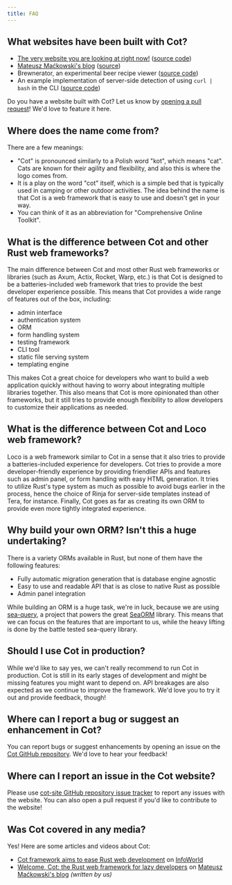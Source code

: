 ```yaml
---
title: FAQ
---
```


## What websites have been built with Cot?

* [The very website you are looking at right now!](https://cot.rs) ([source code](https://github.com/cot-rs/cot))
* [Mateusz Maćkowski's blog](https://mackow.ski) ([source](https://github.com/m4tx/m4txblog))
* Brewnerator, an experimental beer recipe viewer ([source code](https://github.com/brewnerator/brewnerator))
* An example implementation of server-side detection of using `curl | bash` in the CLI ([source code](https://github.com/m4tx/curl-bash-attack))

Do you have a website built with Cot? Let us know by [opening a pull request](https://github.com/cot-rs/cot-site/edit/master/src/md-pages/faq.md)! We'd love to feature it here.

## Where does the name come from?

There are a few meanings:

* "Cot" is pronounced similarly to a Polish word "kot", which means "cat". Cats are known for their agility and flexibility, and also this is where the logo comes from.
* It is a play on the word "cot" itself, which is a simple bed that is typically used in camping or other outdoor activities. The idea behind the name is that Cot is a web framework that is easy to use and doesn't get in your way.
* You can think of it as an abbreviation for "Comprehensive Online Toolkit".

## What is the difference between Cot and other Rust web frameworks?

The main difference between Cot and most other Rust web frameworks or libraries (such as Axum, Actix, Rocket, Warp, etc.) is that Cot is designed to be a batteries-included web framework that tries to provide the best developer experience possible. This means that Cot provides a wide range of features out of the box, including:

* admin interface
* authentication system
* ORM
* form handling system
* testing framework
* CLI tool
* static file serving system
* templating engine

This makes Cot a great choice for developers who want to build a web application quickly without having to worry about integrating multiple libraries together. This also means that Cot is more opinionated than other frameworks, but it still tries to provide enough flexibility to allow developers to customize their applications as needed.

## What is the difference between Cot and Loco web framework?

Loco is a web framework similar to Cot in a sense that it also tries to provide a batteries-included experience for developers. Cot tries to provide a more developer-friendly experience by providing friendlier APIs and features such as admin panel, or form handling with easy HTML generation. It tries to utilize Rust's type system as much as possible to avoid bugs earlier in the process, hence the choice of Rinja for server-side templates instead of Tera, for instance. Finally, Cot goes as far as creating its own ORM to provide even more tightly integrated experience.

## Why build your own ORM? Isn't this a huge undertaking?

There is a variety ORMs available in Rust, but none of them have the following features:

* Fully automatic migration generation that is database engine agnostic
* Easy to use and readable API that is as close to native Rust as possible
* Admin panel integration

While building an ORM is a huge task, we're in luck, because we are using [sea-query](https://github.com/SeaQL/sea-query), a project that powers the great [SeaORM](https://www.sea-ql.org/SeaORM/) library. This means that we can focus on the features that are important to us, while the heavy lifting is done by the battle tested sea-query library.

## Should I use Cot in production?

While we'd like to say yes, we can't really recommend to run Cot in production. Cot is still in its early stages of development and might be missing features you might want to depend on. API breakages are also expected as we continue to improve the framework. We'd love you to try it out and provide feedback, though!

## Where can I report a bug or suggest an enhancement in Cot?

You can report bugs or suggest enhancements by opening an issue on the [Cot GitHub repository](https://github.com/cot-rs/cot/issues). We'd love to hear your feedback!

## Where can I report an issue in the Cot website?

Please use [cot-site GitHub repository issue tracker](https://github.com/cot-rs/cot-site/issues) to report any issues with the website. You can also open a pull request if you'd like to contribute to the website!

## Was Cot covered in any media?

Yes! Here are some articles and videos about Cot:

* [Cot framework aims to ease Rust web development](https://www.infoworld.com/article/3832992/cot-framework-aims-to-ease-rust-web-development.html) on [InfoWorld](https://www.infoworld.com/)
* [Welcome, Cot: the Rust web framework for lazy developers](https://mackow.ski/blog/cot-the-rust-web-framework-for-lazy-developers/) on [Mateusz Maćkowski's blog](https://mackow.ski/) _(written by us)_
